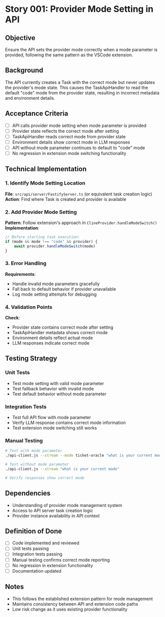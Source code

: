 # Story 001: Provider Mode Setting in API

## Objective

Ensure the API sets the provider mode correctly when a mode parameter is provided, following the same pattern as the VSCode extension.

## Background

The API currently creates a Task with the correct mode but never updates the provider's mode state. This causes the TaskApiHandler to read the default "code" mode from the provider state, resulting in incorrect metadata and environment details.

## Acceptance Criteria

- [ ] API calls provider mode setting when mode parameter is provided
- [ ] Provider state reflects the correct mode after setting
- [ ] TaskApiHandler reads correct mode from provider state
- [ ] Environment details show correct mode in LLM responses
- [ ] API without mode parameter continues to default to "code" mode
- [ ] No regression in extension mode switching functionality

## Technical Implementation

### 1. Identify Mode Setting Location

**File**: `src/api/server/FastifyServer.ts` (or equivalent task creation logic)
**Action**: Find where Task is created and provider is available

### 2. Add Provider Mode Setting

**Pattern**: Follow extension's approach in `ClineProvider.handleModeSwitch()`
**Implementation**:

```typescript
// Before starting task execution:
if (mode && mode !== "code" && provider) {
	await provider.handleModeSwitch(mode)
}
```

### 3. Error Handling

**Requirements**:

- Handle invalid mode parameters gracefully
- Fall back to default behavior if provider unavailable
- Log mode setting attempts for debugging

### 4. Validation Points

**Check**:

- Provider state contains correct mode after setting
- TaskApiHandler metadata shows correct mode
- Environment details reflect actual mode
- LLM responses indicate correct mode

## Testing Strategy

### Unit Tests

- Test mode setting with valid mode parameter
- Test fallback behavior with invalid mode
- Test default behavior without mode parameter

### Integration Tests

- Test full API flow with mode parameter
- Verify LLM response contains correct mode information
- Test extension mode switching still works

### Manual Testing

```bash
# Test with mode parameter
./api-client.js --stream --mode ticket-oracle "what is your current mode"

# Test without mode parameter
./api-client.js --stream "what is your current mode"

# Verify responses show correct mode
```

## Dependencies

- Understanding of provider mode management system
- Access to API server task creation logic
- Provider instance availability in API context

## Definition of Done

- [ ] Code implemented and reviewed
- [ ] Unit tests passing
- [ ] Integration tests passing
- [ ] Manual testing confirms correct mode reporting
- [ ] No regression in extension functionality
- [ ] Documentation updated

## Notes

- This follows the established extension pattern for mode management
- Maintains consistency between API and extension code paths
- Low risk change as it uses existing provider functionality
